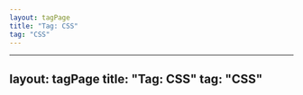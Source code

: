```yaml
---
layout: tagPage
title: "Tag: CSS"
tag: "CSS"
---
```

---
layout: tagPage
title: "Tag: CSS"
tag: "CSS"
---
